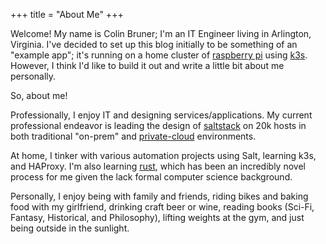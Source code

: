+++
title = "About Me"
+++

Welcome! My name is Colin Bruner; I'm an IT Engineer living in Arlington, Virginia. 
I've decided to set up this blog initially to be something of an "example app";
it's running on a home cluster of [raspberry pi][rpi] using [k3s][k3s].
However, I think I'd like to build it out and write a little bit about me 
personally.

So, about me!

Professionally, I enjoy IT and designing services/applications. My current 
professional endeavor is leading the design of [saltstack][salt] on 20k 
hosts in both traditional "on-prem" and [private-cloud][oss] environments.

At home, I tinker with various automation projects using Salt, learning k3s,
and HAProxy. I'm also learning [rust][rust], which has been an incredibly 
novel process for me given the lack formal computer science background.

Personally, I enjoy being with family and friends, riding bikes and baking 
food with my girlfriend, drinking craft beer or wine, reading books 
(Sci-Fi, Fantasy, Historical, and Philosophy), lifting weights at the gym, 
and just being outside in the sunlight.

[rpi]: https://www.raspberrypi.org/
[k3s]: https://github.com/rancher/k3s
[salt]: https://www.saltstack.com/
[oss]: https://www.openstack.org/
[rust]: https://www.rust-lang.org/

